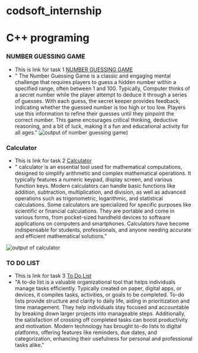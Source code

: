 # codsoft_internship
# C++ programing
### NUMBER GUESSING GAME
- This is link for task 1 [NUMBER GUESSING GAME](https://github.com/zimltariq01/codsoft_internship/tree/main/task_1_number_guessing_game)
- " The Number Guessing Game is a classic and engaging mental challenge that requires players to guess a hidden number within a specified range, often between 1 and 100. Typically, Computer thinks of a secret number while the player attempt to deduce it through a series of guesses. With each guess, the secret keeper provides feedback, indicating whether the guessed number is too high or too low. Players use this information to refine their guesses until they pinpoint the correct number. This game encourages critical thinking, deductive reasoning, and a bit of luck, making it a fun and educational activity for all ages."
  ![output of number guessing game](https://github.com/zimltariq01/codsoft_internship/assets/112697054/2b5f7bd7-42fc-40b6-a6b0-5b2529db696f))

  
###   Calculator
- This is link for task 2 [Calculator](https://github.com/zimltariq01/codsoft_internship/tree/main/task_2_calculator)
- " calculator is an essential tool used for mathematical computations, designed to simplify arithmetic and complex mathematical operations. It typically features a numeric keypad, display screen, and various function keys. Modern calculators can handle basic functions like addition, subtraction, multiplication, and division, as well as advanced operations such as trigonometric, logarithmic, and statistical calculations. Some calculators are specialized for specific purposes like scientific or financial calculations. They are portable and come in various forms, from pocket-sized handheld devices to software applications on computers and smartphones. Calculators have become indispensable for students, professionals, and anyone needing accurate and efficient mathematical solutions."

![output of calculator](https://github.com/zimltariq01/codsoft_internship/assets/112697054/de4ece16-f335-4bf6-9b3e-96ecbc158109)
 
### TO DO LIST
- This is link for task 3 [To Do List](https://github.com/zimltariq01/codsoft_internship/tree/main/task_3_to%20do%20list)
- "A to-do list is a valuable organizational tool that helps individuals manage tasks efficiently. Typically created on paper, digital apps, or devices, it compiles tasks, activities, or goals to be completed. To-do lists provide structure and clarity to daily life, aiding in prioritization and time management. They help individuals stay focused and accountable by breaking down larger projects into manageable steps. Additionally, the satisfaction of crossing off completed tasks can boost productivity and motivation. Modern technology has brought to-do lists to digital platforms, offering features like reminders, due dates, and categorization, enhancing their usefulness for personal and professional tasks alike."
